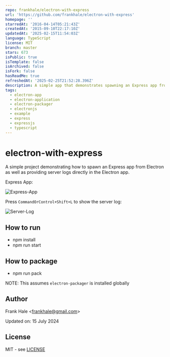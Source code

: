 ```yaml
---
repo: frankhale/electron-with-express
url: 'https://github.com/frankhale/electron-with-express'
homepage: ''
starredAt: '2016-04-14T05:21:43Z'
createdAt: '2015-09-10T22:17:10Z'
updatedAt: '2025-02-15T11:54:03Z'
language: TypeScript
license: MIT
branch: master
stars: 673
isPublic: true
isTemplate: false
isArchived: false
isFork: false
hasReadMe: true
refreshedAt: '2025-02-25T21:52:28.396Z'
description: A simple app that demonstrates spawning an Express app from Electron
tags:
  - electron-app
  - electron-application
  - electron-packager
  - electronjs
  - example
  - express
  - expressjs
  - typescript
---
```


# electron-with-express

A simple project demonstrating how to spawn an Express app from Electron as well
as providing server logs directly in the Electron app.

Express App:

![Express-App](screenshots/express-app.png)

Press `CommandOrControl+Shift+L` to show the server log:

![Server-Log](screenshots/server-log.png)

## How to run

- npm install
- npm run start

## How to package

- npm run pack

NOTE: This assumes `electron-packager` is installed globally

## Author

Frank Hale &lt;frankhale@gmail.com&gt;

Updated on: 15 July 2024

## License

MIT - see [LICENSE](LICENSE)
